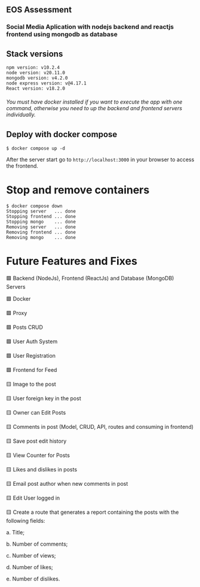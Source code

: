 ## EOS Assessment

### Social Media Aplication with nodejs backend and reactjs frontend using mongodb as database
## Stack versions
```
npm version: v10.2.4
node version: v20.11.0
mongodb version: v4.2.0
node express version: v@4.17.1
React version: v18.2.0
```
###### *You must have docker installed if you want to execute the app with one command, otherwise you need to up the backend and frontend servers individually.*

## Deploy with docker compose

```
$ docker compose up -d
```
After the server start go to `http://localhost:3000` in your browser to access the frontend.

# Stop and remove containers
```
$ docker compose down
Stopping server   ... done
Stopping frontend ... done
Stopping mongo    ... done
Removing server   ... done
Removing frontend ... done
Removing mongo    ... done
```

# Future Features and Fixes
🟩 Backend (NodeJs), Frontend (ReactJs) and Database (MongoDB) Servers

🟩 Docker

🟩 Proxy

🟩 Posts CRUD

🟩 User Auth System

🟩 User Registration

🟩 Frontend for Feed

🟨 Image to the post

🟨 User foreign key in the post

🟨 Owner can Edit Posts

🟨 Comments in post (Model, CRUD, API, routes and consuming in frontend)

🟨 Save post edit history

🟨 View Counter for Posts

🟨 Likes and dislikes in posts

🟨 Email post author when new comments in post

🟨 Edit User logged in

🟨 Create a route that generates a report containing the posts with the following fields:

a. Title;

b. Number of comments;

c. Number of views;

d. Number of likes;

e. Number of dislikes.


